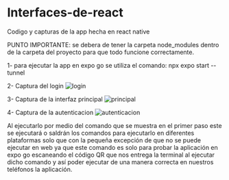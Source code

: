 # Interfaces-de-react
Codigo y capturas de la app hecha en react native

PUNTO IMPORTANTE: se debera de tener la carpeta node_modules dentro de la carpeta del proyecto para que todo funcione correctamente.

1- para ejecutar la app en expo go se utiliza el comando:
npx expo start --tunnel

2- Captura del login
![login](https://github.com/Cuauhtemoc45/Interfaces-de-react/assets/144742771/6e287b4c-8a65-4787-aecc-14e0dd177dc1)

3- Captura de la interfaz principal
![principal](https://github.com/Cuauhtemoc45/Interfaces-de-react/assets/144742771/c50a28a3-0b9f-4bde-86b4-185f6a555570)

4- Captura de la autenticacion
![autenticacion](https://github.com/Cuauhtemoc45/Interfaces-de-react/assets/144742771/d1b372ba-64e9-4f0d-acda-4cb553e8b6e2)

Al ejecutarlo por medio del comando que se muestra en el primer paso este se ejecutará o saldrán los comandos para ejecutarlo en diferentes plataformas solo que con la pequeña excepción de que no se puede ejecutar en web ya que este comando es solo para probar la aplicación en expo go escaneando el código QR que nos entrega la terminal al ejecutar dicho comando y así poder ejecutar de una manera correcta en nuestros teléfonos la aplicación. 
